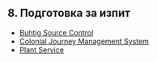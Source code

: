 ## 8. Подготовка за изпит
- [Buhtig Source Control](Buhtig%20Source%20Control)
- [Colonial Journey Management System](Colonial%20Journey%20Management%20System)
- [Plant Service](Plan%20Service)